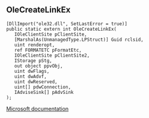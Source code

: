 ## OleCreateLinkEx

```
[DllImport("ole32.dll", SetLastError = true)]
public static extern int OleCreateLinkEx(
   IOleClientSite pClientSite,
   [MarshalAs(UnmanagedType.LPStruct)] Guid rclsid,
   uint renderopt,
   ref FORMATETC pFormatEtc,
   IOleClientSite pClientSite2,
   IStorage pStg,
   out object ppvObj,
   uint dwFlags,
   uint dwAdvf,
   uint dwReserved,
   uint[] pdwConnection,
   IAdviseSink[] pAdvSink
);
```

[Microsoft documentation](https://docs.microsoft.com/en-us/windows/win32/api/ole2/nf-ole2-olecreatelinkex)
